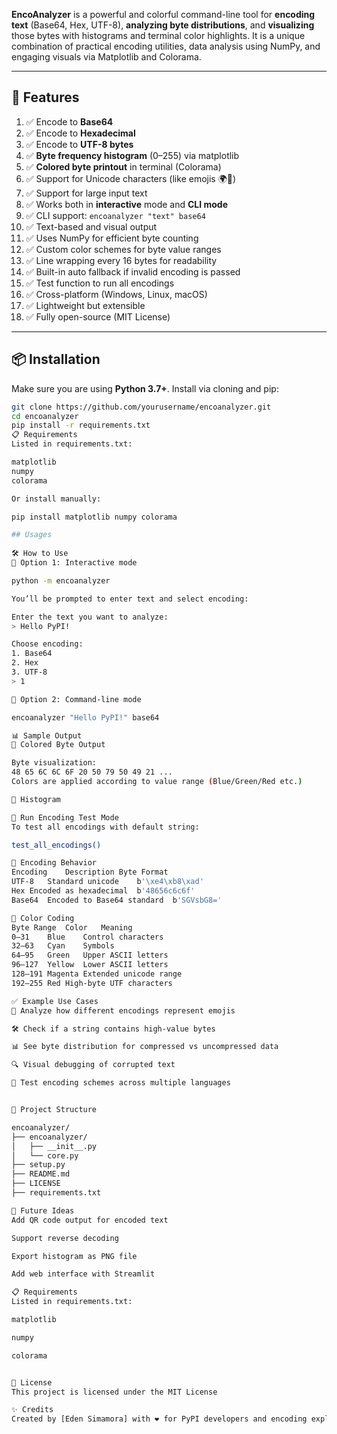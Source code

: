 
**EncoAnalyzer** is a powerful and colorful command-line tool for **encoding text** (Base64, Hex, UTF-8), **analyzing byte distributions**, and **visualizing** those bytes with histograms and terminal color highlights. It is a unique combination of practical encoding utilities, data analysis using NumPy, and engaging visuals via Matplotlib and Colorama.

---

## 🚀 Features

1. ✅ Encode to **Base64**
2. ✅ Encode to **Hexadecimal**
3. ✅ Encode to **UTF-8 bytes**
4. ✅ **Byte frequency histogram** (0–255) via matplotlib
5. ✅ **Colored byte printout** in terminal (Colorama)
6. ✅ Support for Unicode characters (like emojis 🌍🔐)
7. ✅ Support for large input text
8. ✅ Works both in **interactive** mode and **CLI mode**
9. ✅ CLI support: `encoanalyzer "text" base64`
10. ✅ Text-based and visual output
11. ✅ Uses NumPy for efficient byte counting
12. ✅ Custom color schemes for byte value ranges
13. ✅ Line wrapping every 16 bytes for readability
14. ✅ Built-in auto fallback if invalid encoding is passed
15. ✅ Test function to run all encodings
16. ✅ Cross-platform (Windows, Linux, macOS)
17. ✅ Lightweight but extensible
18. ✅ Fully open-source (MIT License)

---

## 📦 Installation

Make sure you are using **Python 3.7+**. Install via cloning and pip:

```bash
git clone https://github.com/yourusername/encoanalyzer.git
cd encoanalyzer
pip install -r requirements.txt
📋 Requirements
Listed in requirements.txt:

matplotlib
numpy
colorama

Or install manually:

pip install matplotlib numpy colorama

## Usages
 
🛠️ How to Use
🔹 Option 1: Interactive mode

python -m encoanalyzer 

You’ll be prompted to enter text and select encoding:

Enter the text you want to analyze:
> Hello PyPI!

Choose encoding:
1. Base64
2. Hex
3. UTF-8
> 1

🔹 Option 2: Command-line mode

encoanalyzer "Hello PyPI!" base64

📊 Sample Output
🔸 Colored Byte Output

Byte visualization:
48 65 6C 6C 6F 20 50 79 50 49 21 ...
Colors are applied according to value range (Blue/Green/Red etc.)

🔸 Histogram

🧪 Run Encoding Test Mode
To test all encodings with default string:

test_all_encodings()

📘 Encoding Behavior
Encoding	Description	Byte Format
UTF-8	Standard unicode	b'\xe4\xb8\xad'
Hex	Encoded as hexadecimal	b'48656c6c6f'
Base64	Encoded to Base64 standard	b'SGVsbG8='

🎨 Color Coding
Byte Range	Color	Meaning
0–31	Blue	Control characters
32–63	Cyan	Symbols
64–95	Green	Upper ASCII letters
96–127	Yellow	Lower ASCII letters
128–191	Magenta	Extended unicode range
192–255	Red	High-byte UTF characters

✅ Example Use Cases
🔐 Analyze how different encodings represent emojis

🛠️ Check if a string contains high-value bytes

📊 See byte distribution for compressed vs uncompressed data

🔍 Visual debugging of corrupted text

🧪 Test encoding schemes across multiple languages


📂 Project Structure

encoanalyzer/
├── encoanalyzer/
│   ├── __init__.py
│   └── core.py
├── setup.py
├── README.md
├── LICENSE
├── requirements.txt

🔄 Future Ideas
Add QR code output for encoded text

Support reverse decoding

Export histogram as PNG file

Add web interface with Streamlit

📋 Requirements
Listed in requirements.txt:

matplotlib

numpy

colorama


📄 License
This project is licensed under the MIT License

✨ Credits
Created by [Eden Simamora] with ❤️ for PyPI developers and encoding explorers.


